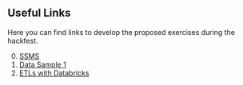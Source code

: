 

## Useful Links
Here you can find links to develop the proposed exercises during the hackfest.

 0. [SSMS](https://go.microsoft.com/fwlink/?linkid=2043154)
 1. [Data Sample 1](https://raw.githubusercontent.com/Azure/usql/master/Examples/Samples/Data/json/radiowebsite/small_radio_json.json)
 2. [ETLs with Databricks](https://docs.microsoft.com/es-mx/azure/azure-databricks/databricks-extract-load-sql-data-warehouse)
<!--stackedit_data:
eyJoaXN0b3J5IjpbLTU2NjU2ODk4NF19
-->